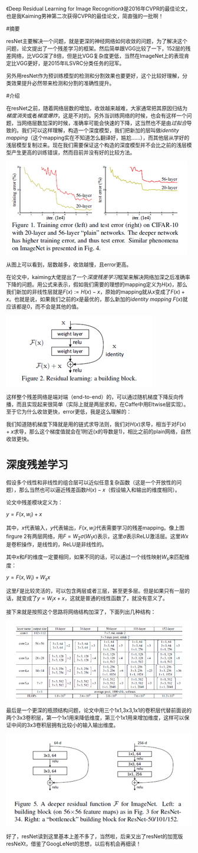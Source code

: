 《Deep Residual Learning for Image Recognition》是2016年CVPR的最佳论文，也是我Kaiming男神第二次获得CVPR的最佳论文，简直强的一批啊！

#摘要

resNet主要解决一个问题，就是更深的神经网络如何收敛的问题，为了解决这个问题，论文提出了一个残差学习的框架。然后简单跟VGG比较了一下，152层的残差网络，比VGG深了8倍，但是比VGG复杂度更低，当然在ImageNet上的表现肯定比VGG更好，是2015年ILSVRC分类任务的冠军。

另外用resNet作为预训练模型的检测和分割效果也要更好，这个比较好理解，分类效果提升必然带来检测和分割的准确性提升。

#介绍

在resNet之前，随着网络层数的增加，收敛越来越难，大家通常把其原因归结为*梯度消失*或者*梯度爆炸*，这是不对的。另外当训练网络的时候，也会有这样一个问题，当网络层数加深的时候，准确率可能会快速的下降，这当然也不是由*过拟合*导致的。我们可以这样理解，构造一个深度模型，我们把新加的层叫做*identity mapping*（这个mapping实在不知道怎么翻译好，尴尬……），而其他层从学好的浅层模型复制过来。现在我们需要保证这个构造的深度模型并不会比之前的浅层模型产生更高的训练错误，然而目前并没有好的比较方法。

![](https://raw.githubusercontent.com/YuanYonggod/Markdownphotos/master/resNet/resnet1.jpg)

从图上可以看到，层数越多，收敛越慢，且error更高。

在论文中，kaiming大佬提出了一个*深度残差学习*框架来解决网络加深之后准确率下降的问题。用公式来表示，假如我们需要的理想的mapping定义为$H(x)$，那么我们新加的非线性层就是$F(x):=H(x)-x$，原始的mapping就从$x$变成了$F(x)+x$。也就是说，如果我们之前的$x$是最优的，那么新加的*identity mapping* $F(x)$就应该都是0，而不会是其他的值。

![](https://raw.githubusercontent.com/YuanYonggod/Markdownphotos/master/resNet/resnet2.jpg)

这样整个残差网络是端对端（end-to-end）的，可以通过随机梯度下降反向传播，而且实现起来很简单（实际上就是两层求和，在Caffe中用Eltwise层实现）。至于它为什么收敛更快，error更低，我是这么理解的：

我们知道随机梯度下降就是用的链式求导法则，我们对$H(x)$求导，相当于对$F(x)+x$求导，那么这个梯度值就会在1附近(x的导数是1)，相比之前的plain网络，自然收敛更快。

# 深度残差学习

假设多个线性和非线性的组合层可以近似任意复杂函数（这是一个开放性的问题），那么当然也可以逼近残差函数$H(x)-x$（假设输入和输出的维度相同）。

论文中残差模块定义为：

$y=F(x,{w_i})+x$

其中，$x$代表输入，$y$代表输出，$F(x,w_i)$代表需要学习的残差mapping。像上图firgure 2有两层网络，用$F=W_2\sigma(W_1x)$表示，这里$\sigma$表示ReLU激活层。这里$Wx$是卷积操作，是线性的，ReLU是非线性的。

其中$x$和$F$的维度一定要相同，如果不同的话，可以通过一个线性映射$W_s$来匹配维度：

$y=F(x,{W_i})+W_sx$

这里$F$是比较灵活的，可以包含两层或者三层，甚至更多层。但是如果只有一层的话，就变成了$y=W_ix+x$，这就是普通的线性函数了，就没有意义了。

接下来就是按照这个思路将网络结构加深了，下面列出几种结构：

![](https://raw.githubusercontent.com/YuanYonggod/Markdownphotos/master/resNet/resNet3.png)

最后是一个更深的瓶颈结构问题，论文中用三个1x1,3x3,1x1的卷积层代替前面说的两个3x3卷积层，第一个1x1用来降低维度，第三个1x1用来增加维度，这样可以保证中间的3x3卷积层拥有比较小的输入输出维度。

![](https://raw.githubusercontent.com/YuanYonggod/Markdownphotos/master/resNet/resNet4.png)

好了，resNet读到这里基本上差不多了，当然啦，后来又出了resNet的加宽版resNeXt，借鉴了GoogLeNet的思想，以后有机会再细读！